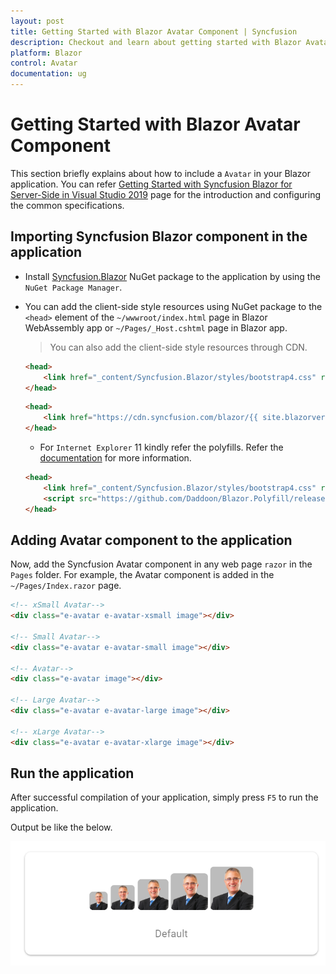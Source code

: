 ```yaml
---
layout: post
title: Getting Started with Blazor Avatar Component | Syncfusion
description: Checkout and learn about getting started with Blazor Avatar component of Syncfusion, and more details.
platform: Blazor
control: Avatar
documentation: ug
---
```


<!-- markdownlint-disable MD024 -->

# Getting Started with Blazor Avatar Component

This section briefly explains about how to include a `Avatar` in your Blazor application. You can refer [Getting Started with Syncfusion Blazor for Server-Side in Visual Studio 2019](../../getting-started/blazor-server-side-visual-studio-2019/) page for the introduction and configuring the common specifications.

## Importing Syncfusion Blazor component in the application

* Install [Syncfusion.Blazor](https://www.nuget.org/packages/Syncfusion.Blazor) NuGet package to the application by using the `NuGet Package Manager`.

* You can add the client-side style resources using NuGet package to the `<head>` element of the `~/wwwroot/index.html` page in Blazor WebAssembly app or `~/Pages/_Host.cshtml` page in Blazor app.
    > You can also add the client-side style resources through CDN.

    ```html
    <head>
        <link href="_content/Syncfusion.Blazor/styles/bootstrap4.css" rel="stylesheet" />
    </head>
    ```

    ```html
    <head>
        <link href="https://cdn.syncfusion.com/blazor/{{ site.blazorversion }}/styles/bootstrap4.css" rel="stylesheet" />
    </head>
    ```

    * For `Internet Explorer` 11 kindly refer the polyfills. Refer the [documentation](https://blazor.syncfusion.com/documentation/common/how-to/render-blazor-server-app-in-ie/) for more information.

    ```html
    <head>
        <link href="_content/Syncfusion.Blazor/styles/bootstrap4.css" rel="stylesheet" />
        <script src="https://github.com/Daddoon/Blazor.Polyfill/releases/download/3.0.1/blazor.polyfill.min.js"></script>
    </head>
    ```

## Adding Avatar component to the application

Now, add the Syncfusion Avatar component in any web page `razor` in the `Pages` folder. For example, the Avatar component is added in the `~/Pages/Index.razor` page.

```html
<!-- xSmall Avatar-->
<div class="e-avatar e-avatar-xsmall image"></div>

<!-- Small Avatar-->
<div class="e-avatar e-avatar-small image"></div>

<!-- Avatar-->
<div class="e-avatar image"></div>

<!-- Large Avatar-->
<div class="e-avatar e-avatar-large image"></div>

<!-- xLarge Avatar-->
<div class="e-avatar e-avatar-xlarge image"></div>
```

## Run the application

After successful compilation of your application, simply press `F5` to run the application.

Output be like the below.

![Blazor Avatar Component](./images/blazor-avatar-component.PNG)